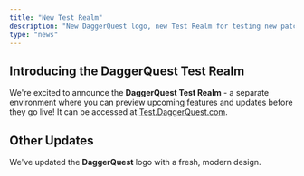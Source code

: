 ```yaml
---
title: "New Test Realm"
description: "New DaggerQuest logo, new Test Realm for testing new patches."
type: "news"
---
```


## Introducing the DaggerQuest Test Realm

We're excited to announce the **DaggerQuest Test Realm** - a separate environment where you can preview upcoming features and updates before they go live! It can be accessed at [Test.DaggerQuest.com](https://Test.DaggerQuest.com).

## Other Updates

We've updated the **DaggerQuest** logo with a fresh, modern design.